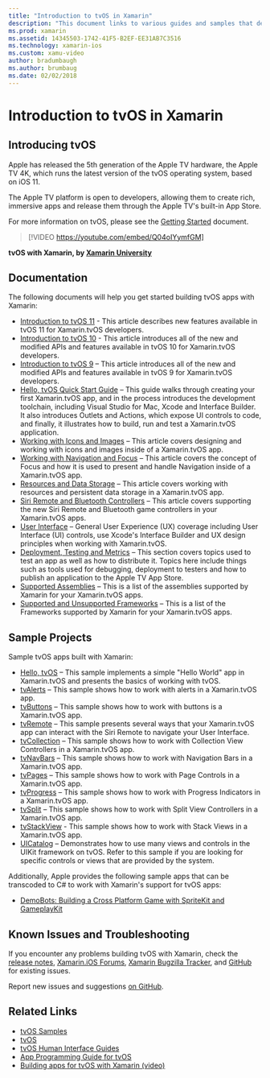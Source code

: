 ```yaml
---
title: "Introduction to tvOS in Xamarin"
description: "This document links to various guides and samples that demonstrate how to build tvOS apps with Xamarin. The guides discuss various features such as user interface development, data storage, icons, and more."
ms.prod: xamarin
ms.assetid: 14345503-1742-41F5-B2EF-EE31AB7C3516
ms.technology: xamarin-ios
ms.custom: xamu-video
author: bradumbaugh
ms.author: brumbaug
ms.date: 02/02/2018
---
```


# Introduction to tvOS in Xamarin

## Introducing tvOS

Apple has released the 5th generation of the Apple TV hardware, the Apple TV 4K, which runs the latest version of the tvOS operating system, based on iOS 11.

The Apple TV platform is open to developers, allowing them to create rich, immersive apps and release them through the Apple TV's built-in App Store.

For more information on tvOS, please see the [Getting Started](~/ios/tvos/get-started/index.md) document.

> [!VIDEO https://youtube.com/embed/Q04oIYymfGM]

**tvOS with Xamarin, by [Xamarin University](https://university.xamarin.com/)**

## Documentation

The following documents will help you get started building tvOS apps with Xamarin:

- [Introduction to tvOS 11](~/ios/tvos/platform/introduction-to-tvos11.md) - This article describes new features available in tvOS 11 for Xamarin.tvOS developers.
- [Introduction to tvOS 10](~/ios/tvos/platform/introduction-to-tvos10/index.md) - This article introduces all of the new and modified APIs and features available in tvOS 10 for Xamarin.tvOS developers.
- [Introduction to tvOS 9](~/ios/tvos/platform/tvos9.md) – This article introduces all of the new and modified APIs and features available in tvOS 9 for Xamarin.tvOS developers. 
- [Hello, tvOS Quick Start Guide](~/ios/tvos/get-started/hello-tvos.md) – This guide walks through creating your first Xamarin.tvOS app, and in the process introduces the development toolchain, including Visual Studio for Mac, Xcode and Interface Builder. It also introduces Outlets and Actions, which expose UI controls to code, and finally, it illustrates how to build, run and test a Xamarin.tvOS application.
- [Working with Icons and Images](~/ios/tvos/app-fundamentals/icons-images.md) – This article covers designing and working with icons and images inside of a Xamarin.tvOS app.
- [Working with Navigation and Focus](~/ios/tvos/app-fundamentals/navigation-focus.md) – This article covers the concept of Focus and how it is used to present and handle Navigation inside of a Xamarin.tvOS app.
- [Resources and Data Storage](~/ios/tvos/app-fundamentals/resources-data-storage.md) – This article covers working with resources and persistent data storage in a Xamarin.tvOS app.
- [Siri Remote and Bluetooth Controllers](~/ios/tvos/platform/remote-bluetooth.md) – This article covers supporting the new Siri Remote and Bluetooth game controllers in your Xamarin.tvOS apps.
- [User Interface](~/ios/tvos/user-interface/index.md) – General User Experience (UX) coverage including User Interface (UI) controls, use Xcode's Interface Builder and UX design principles when working with Xamarin.tvOS.
- [Deployment, Testing and Metrics](~/ios/tvos/deploy-test/index.md) – This section covers topics used to test an app as well as how to distribute it. Topics here include things such as tools used for debugging, deployment to testers and how to publish an application to the Apple TV App Store.
- [Supported Assemblies](~/ios/tvos/internals/assemblies.md) – This is a list of the assemblies supported by Xamarin for your Xamarin.tvOS apps.
- [Supported and Unsupported Frameworks](~/ios/tvos/internals/frameworks.md) – This is a list of the Frameworks supported by Xamarin for your Xamarin.tvOS apps.

## Sample Projects

Sample tvOS apps built with Xamarin:

- [Hello, tvOS](https://developer.xamarin.com/samples/monotouch/tvos/Hello-tvOS/) – This sample implements a simple "Hello World" app in Xamarin.tvOS and presents the basics of working with tvOS.
- [tvAlerts](https://developer.xamarin.com/samples/monotouch/tvos/tvAlerts/) – This sample shows how to work with alerts in a Xamarin.tvOS app.
- [tvButtons](https://developer.xamarin.com/samples/monotouch/tvos/tvButtons/) – This sample shows how to work with buttons is a Xamarin.tvOS app.
- [tvRemote](https://developer.xamarin.com/samples/monotouch/tvos/tvRemote/) – This sample presents several ways that your Xamarin.tvOS app can interact with the Siri Remote to navigate your User Interface.
- [tvCollection](https://developer.xamarin.com/samples/monotouch/tvos/tvCollection/) – This sample shows how to work with Collection View Controllers in a Xamarin.tvOS app.
- [tvNavBars](https://developer.xamarin.com/samples/monotouch/tvos/tvNavBars/) – This sample shows how to work with Navigation Bars in a Xamarin.tvOS app.
- [tvPages](https://developer.xamarin.com/samples/monotouch/tvos/tvPages/) – This sample shows how to work with Page Controls in a Xamarin.tvOS app.
- [tvProgress](https://developer.xamarin.com/samples/monotouch/tvos/tvProgress/) – This sample shows how to work with Progress Indicators in a Xamarin.tvOS app.
- [tvSplit](https://developer.xamarin.com/samples/monotouch/tvos/tvSplit/) – This sample shows how to work with Split View Controllers in a Xamarin.tvOS app.
- [tvStackView](https://developer.xamarin.com/samples/monotouch/tvos/tvStackView/) - This sample shows how to work with Stack Views in a Xamarin.tvOS app.
- [UICatalog](https://developer.xamarin.com/samples/monotouch/tvos/UICatalog/) – Demonstrates how to use many views and controls in the UIKit framework on tvOS. Refer to this sample if you are looking for specific controls or views that are provided by the system.

Additionally, Apple provides the following sample apps that can be transcoded to C# to work with Xamarin's support for tvOS apps:

- [DemoBots: Building a Cross Platform Game with SpriteKit and GameplayKit](https://developer.apple.com/library/prerelease/tvos/samplecode/DemoBots/)

## Known Issues and Troubleshooting

If you encounter any problems building tvOS with Xamarin, check the [release notes](http://releases.xamarin.com/), [Xamarin.iOS Forums](https://forums.xamarin.com/categories/ios), [Xamarin Bugzilla Tracker](https://bugzilla.xamarin.com/query.cgi?product=iOS), and [GitHub](https://github.com/xamarin/xamarin-macios/issues) for existing issues. 

Report new issues and suggestions [on GitHub](https://github.com/xamarin/xamarin-macios/issues). 


## Related Links

- [tvOS Samples](https://developer.xamarin.com/samples/tvos/all/)
- [tvOS](https://developer.apple.com/tvos/)
- [tvOS Human Interface Guides](https://developer.apple.com/tvos/human-interface-guidelines/)
- [App Programming Guide for tvOS](https://developer.apple.com/library/prerelease/tvos/documentation/General/Conceptual/AppleTV_PG/)
- [Building apps for tvOS with Xamarin (video)](https://university.xamarin.com/lightninglectures/tvos-with-xamarin)
